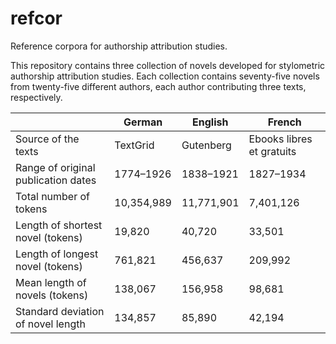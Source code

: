 # refcor

Reference corpora for authorship attribution studies. 

This repository contains three collection of novels developed for stylometric authorship attribution studies. Each collection contains seventy-five novels from twenty-five different authors, each author contributing three texts,
respectively. 



|                                     | German     | English    | French     |
| ----------------------------------- | ---------- | ---------- | ---------- |
| Source of the texts                 | TextGrid   | Gutenberg  | Ebooks libres et gratuits|
| Range of original publication dates | 1774–1926  | 1838–1921  | 1827–1934  |
| Total number of tokens              | 10,354,989 | 11,771,901 | 7,401,126  |
| Length of shortest novel (tokens)   | 19,820     | 40,720     | 33,501     |  
| Length of longest novel (tokens)    | 761,821    | 456,637    | 209,992    |  
| Mean length of novels (tokens)      | 138,067    | 156,958    | 98,681     |  
| Standard deviation of novel length  | 134,857    | 85,890     | 42,194     |  


